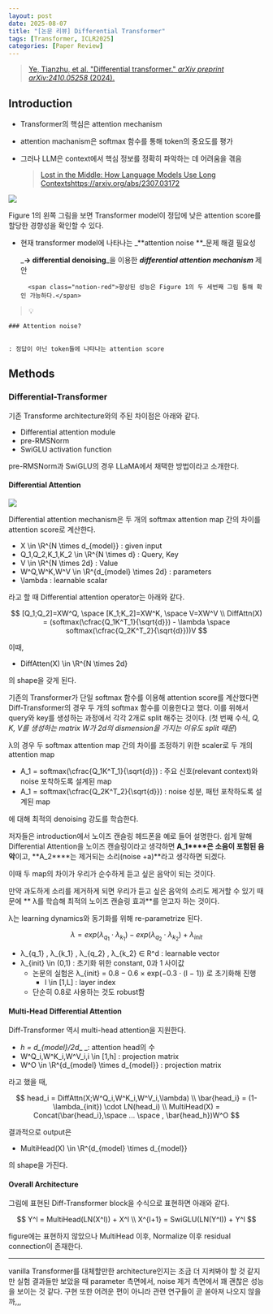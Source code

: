 ```yaml
---
layout: post
date: 2025-08-07
title: "[논문 리뷰] Differential Transformer"
tags: [Transformer, ICLR2025]
categories: [Paper Review]
---
```


> [Ye, Tianzhu, et al. "Differential transformer." ](https://arxiv.org/abs/2410.05258)[_arXiv preprint arXiv:2410.05258_](https://arxiv.org/abs/2410.05258)[ (2024).](https://arxiv.org/abs/2410.05258)



## Introduction

- Transformer의 핵심은 attention mechanism
- attention machanism은 softmax 함수를 통해 token의 중요도를 평가
- 그러나 LLM은 context에서 핵심 정보를 정확히 파악하는 데 어려움을 겪음

	> [Lost in the Middle: How Language Models Use Long Contextshttps://arxiv.org/abs/2307.03172](https://arxiv.org/abs/2307.03172)


![](https://prod-files-secure.s3.us-west-2.amazonaws.com/542b861c-36a8-4051-84e5-8804b6728dba/9083ea56-691a-4752-ae26-47f403431ac8/image.png?X-Amz-Algorithm=AWS4-HMAC-SHA256&X-Amz-Content-Sha256=UNSIGNED-PAYLOAD&X-Amz-Credential=ASIAZI2LB466XG4UAOPA%2F20250822%2Fus-west-2%2Fs3%2Faws4_request&X-Amz-Date=20250822T100103Z&X-Amz-Expires=3600&X-Amz-Security-Token=IQoJb3JpZ2luX2VjELn%2F%2F%2F%2F%2F%2F%2F%2F%2F%2FwEaCXVzLXdlc3QtMiJIMEYCIQC0b83lkktlOz%2B%2F5gtWn9sfMU7%2FJnRhinB5j40UMo1L%2FAIhAJDfRD11EmPaJDLUeQJOGNL948GYYT7rQSY%2FEPVvL%2BctKv8DCBIQABoMNjM3NDIzMTgzODA1IgzzOr4uHGBUMWfiIMUq3AP%2BpOyaBqSTLdfAU2cjfVT6d0f%2BpALOYIEeEmzEs0ImDOeKxOmd%2F05Dvn81TSRJINQEvSrfVlODqLNLv7hA%2BYDjC4WwYU2%2BNGjNY33azHgWXr%2BayMT7veCSP0TCSSKISrq48GZtJ0ydpWpoSZ5RdsQJ4Btmbe1jGID1hL62FY%2BOVE%2BheeXpgAaZebjGXcr30fLRdwyEEVwlYF0sDVMmZkqOLOdwhRhlPFSE8IdJg9GBfthgbsjp1KFC2vyHSo0UAfFHNQ263SFpypxYiCm%2FwrL9UTw6xrCADqbGGxBXE54q30zxXYfHxw3LFYWddjT%2FGsF7mnm8IwKnT3NWC93iAujZImaEd9Iaub6f29bbNXLfv5kGJhuysYzvDON7oSwF0w6FUocCJLGQeNlW8tBj%2F2QJt%2B%2F%2BE3JOszXTY%2BlWruSubju9KVLI1JwIqj3h4xqSVH1KHQuAPj1xorn24hQlqYpJhpC3TLPaTbBIm7Cz1q5hZUwzCHe2GwLeQF1z0LtPEo2XwmrD7wA%2BGG8Y4EMd3ZjXq6oAXnswYjpgfVt2R69Kk2FvulF%2Bou%2BbGLaAhywGoHEZxTVXXDBtyo%2BUlcZl%2B2q1ohm1He0GKM98v7hhElKrzadFRzzT4fZFQ1uQ%2FjDp4aDFBjqkAZi7qgqUWsWTVGduLg5Wb1q7eKYU8ujsa8ayLbWHtOmG%2BuWi%2FPcxx7GRxKoPV5QrYbj6czsZ6FCkVlO%2Bwg89vTg8TJEG9Ft4RIaObFF6zfTlBZJWGM%2F59LgKVsUOF9k2IAuxyultjiMQkC4n8aGuBSmNpjS3k4bvL8t2P4y43TT%2FYOIzt6%2BP05Ms%2FSCvt35X31GpuCBZ2Fdj3JDrr2PjOH090H9i&X-Amz-Signature=1c7851da69b03f0cce2eb6f75e5ec6bbba7b3cbf82589afdaad6cdbac5e15f91&X-Amz-SignedHeaders=host&x-amz-checksum-mode=ENABLED&x-id=GetObject)


Figure 1의 왼쪽 그림을 보면 Transformer model이 정답에 낮은 attention score를 할당한 경향성을 확인할 수 있다.

- 현재 transformer model에 나타나는 _**attention noise **_문제 해결 필요성

	_**→ differential denoising**_을 이용한 _**differential attention mechanism**_ 제안


		<span class="notion-red">향상된 성능은 Figure 1의 두 세번째 그림 통해 확인 가능하다.</span>


> 💡 


	### Attention noise?


	: 정답이 아닌 token들에 나타나는 attention score



## Methods



### Differential-Transformer


기존 Transforme architecture와의 주된 차이점은 아래와 같다.

- Differential attention module
- pre-RMSNorm
- SwiGLU activation function

pre-RMSNorm과 SwiGLU의 경우 LLaMA에서 채택한 방법이라고 소개한다.



#### Differential Attention


![](https://prod-files-secure.s3.us-west-2.amazonaws.com/542b861c-36a8-4051-84e5-8804b6728dba/116d70b2-1963-4810-9167-f4c7d8a06e8f/image.png?X-Amz-Algorithm=AWS4-HMAC-SHA256&X-Amz-Content-Sha256=UNSIGNED-PAYLOAD&X-Amz-Credential=ASIAZI2LB466XG4UAOPA%2F20250822%2Fus-west-2%2Fs3%2Faws4_request&X-Amz-Date=20250822T100103Z&X-Amz-Expires=3600&X-Amz-Security-Token=IQoJb3JpZ2luX2VjELn%2F%2F%2F%2F%2F%2F%2F%2F%2F%2FwEaCXVzLXdlc3QtMiJIMEYCIQC0b83lkktlOz%2B%2F5gtWn9sfMU7%2FJnRhinB5j40UMo1L%2FAIhAJDfRD11EmPaJDLUeQJOGNL948GYYT7rQSY%2FEPVvL%2BctKv8DCBIQABoMNjM3NDIzMTgzODA1IgzzOr4uHGBUMWfiIMUq3AP%2BpOyaBqSTLdfAU2cjfVT6d0f%2BpALOYIEeEmzEs0ImDOeKxOmd%2F05Dvn81TSRJINQEvSrfVlODqLNLv7hA%2BYDjC4WwYU2%2BNGjNY33azHgWXr%2BayMT7veCSP0TCSSKISrq48GZtJ0ydpWpoSZ5RdsQJ4Btmbe1jGID1hL62FY%2BOVE%2BheeXpgAaZebjGXcr30fLRdwyEEVwlYF0sDVMmZkqOLOdwhRhlPFSE8IdJg9GBfthgbsjp1KFC2vyHSo0UAfFHNQ263SFpypxYiCm%2FwrL9UTw6xrCADqbGGxBXE54q30zxXYfHxw3LFYWddjT%2FGsF7mnm8IwKnT3NWC93iAujZImaEd9Iaub6f29bbNXLfv5kGJhuysYzvDON7oSwF0w6FUocCJLGQeNlW8tBj%2F2QJt%2B%2F%2BE3JOszXTY%2BlWruSubju9KVLI1JwIqj3h4xqSVH1KHQuAPj1xorn24hQlqYpJhpC3TLPaTbBIm7Cz1q5hZUwzCHe2GwLeQF1z0LtPEo2XwmrD7wA%2BGG8Y4EMd3ZjXq6oAXnswYjpgfVt2R69Kk2FvulF%2Bou%2BbGLaAhywGoHEZxTVXXDBtyo%2BUlcZl%2B2q1ohm1He0GKM98v7hhElKrzadFRzzT4fZFQ1uQ%2FjDp4aDFBjqkAZi7qgqUWsWTVGduLg5Wb1q7eKYU8ujsa8ayLbWHtOmG%2BuWi%2FPcxx7GRxKoPV5QrYbj6czsZ6FCkVlO%2Bwg89vTg8TJEG9Ft4RIaObFF6zfTlBZJWGM%2F59LgKVsUOF9k2IAuxyultjiMQkC4n8aGuBSmNpjS3k4bvL8t2P4y43TT%2FYOIzt6%2BP05Ms%2FSCvt35X31GpuCBZ2Fdj3JDrr2PjOH090H9i&X-Amz-Signature=9b77ed6985b5eba940dee031a26a5a6930e7aa3d02f91be9ac3d4c6bccb55f32&X-Amz-SignedHeaders=host&x-amz-checksum-mode=ENABLED&x-id=GetObject)


Differential attention mechanism은 두 개의 softmax attention map 간의 차이를 attention score로 계산한다.

- X \in \R^{N \times d\_{model}} : given input
- Q\_1,Q\_2,K\_1,K\_2 \in \R^{N \times d} : Query, Key
- V \in \R^{N \times 2d} : Value
- W^Q,W^K,W^V \in \R^{d\_{model} \times 2d} : parameters
- \lambda : learnable scalar

라고 할 때 Differential attention operator는 아래와 같다.


$$
[Q_1;Q_2]=XW^Q, \space [K_1;K_2]=XW^K, \space V=XW^V \\
DiffAttn(X) = (softmax(\cfrac{Q_1K^T_1}{\sqrt{d}}) - \lambda \space softmax(\cfrac{Q_2K^T_2}{\sqrt{d}}))V
$$


이때,

- DiffAtten(X) \in \R^{N \times 2d}

의 shape을 갖게 된다.


기존의 Transformer가 단일 softmax 함수를 이용해 attention score를 계산했다면 Diff-Transformer의 경우 두 개의 softmax 함수를 이용한다고 했다. 이를 위해서 query와 key를 생성하는 과정에서 각각 2개로 split 해주는 것이다. <span class="notion-red">(첫 번째 수식, </span><span class="notion-red">_Q, K, V를 생성하는 matrix W가 2d의 dismension을 가지는 이유도 split 때문_</span><span class="notion-red">)</span>


 λ의 경우 두 softmax attention map 간의 차이를 조정하기 위한 scaler로 두 개의 attention map

- A\_1 = softmax(\cfrac{Q\_1K^T\_1}{\sqrt{d}}) : 주요 신호(relevant context)와 noise 포착하도록 설계된 map
- A\_1 = softmax(\cfrac{Q\_2K^T\_2}{\sqrt{d}}) : noise 성분, 패턴 포착하도록 설계된 map 

에 대해 최적의 denoising 강도를 학습한다.


저자들은 introduction에서 노이즈 캔슬링 헤드폰을 예로 들어 설명한다. 쉽게 말해 Differential Attention을 노이즈 캔슬링이라고 생각하면 **A\_1****은 소음이 포함된 음악**이고, **A\_2****는 제거되는 소리(noise +a)**라고 생각하면 되겠다. 


이때 두 map의 차이가 우리가 순수하게 듣고 싶은 음악이 되는 것이다. 


만약 과도하게 소리를 제거하게 되면 우리가 듣고 싶은 음악의 소리도 제거할 수 있기 때문에 ** λ를 학습해 최적의 노이즈 캔슬링 효과**를 얻고자 하는 것이다.


λ는 learning dynamics와 동기화를 위해 re-parametrize 된다.


$$
\lambda = exp(\lambda_{q_1} \cdot \lambda_{k_1}) - exp(\lambda_{q_2} \cdot \lambda_{k_2}) + \lambda_{init}
$$

- λ\_{q\_1} , λ\_{k\_1} , λ\_{q\_2} , λ\_{k\_2} ∈ R^d : learnable vector
- λ\_{init} \in (0,1) : 초기화 위한 constant, 0과 1 사이값
	- 논문의 실험은 λ\_{init} = 0.8 − 0.6 × exp(−0.3 · (l − 1)) 로 초기화해 진행
		- l \in [1,L] : layer index
	- 단순히 0.8로 사용하는 것도 robust함


#### **Multi-Head Differential Attention**


Diff-Transformer 역시 multi-head attention을 지원한다.

- _h = d\_{model}/2d__ _: attention head의 수
- W^Q\_i,W^K\_i,W^V\_i,i \in [1,h] : projection matrix
- W^O \in \R^{d\_{model} \times d\_{model}} : projection matrix

라고 했을 때,


$$
head_i = DiffAttn(X;W^Q_i,W^K_i,W^V_i,\lambda) \\
\bar{head_i} = (1-\lambda_{init}) \cdot LN(head_i) \\
MultiHead(X) = Concat(\bar{head_i},\space ... \space , \bar{head_h})W^O
$$


결과적으로 output은

- MultiHead(X) \in \R^{d\_{model} \times d\_{model}}

의 shape을 가진다.



#### Overall Architecture


그림에 표현된 Diff-Transformer block을 수식으로 표현하면 아래와 같다.


$$
Y^l = MultiHead(LN(X^l)) + X^l \\
X^{l+1} = SwiGLU(LN(Y^l)) + Y^l
$$


figure에는 표현하지 않았으나 MultiHead 이후, Normalize 이후 residual connection이 존재한다.


---


vanilla Transformer를 대체할만한 architecture인지는 조금 더 지켜봐야 할 것 같지만 실험 결과들만 보았을 때 parameter 측면에서, noise 제거 측면에서 꽤 괜찮은 성능을 보이는 것 같다. 구현 또한 어려운 편이 아니라 관련 연구들이 곧 쏟아져 나오지 않을까,,,

